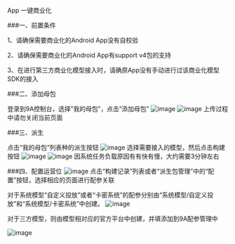 ﻿App 一键商业化

###一、前置条件

1、请确保需要商业化的Android App没有自校验

2、请确保需要商业化的Android App有support v4包的支持

3、在进行第三方商业化模型接入时，请确原App没有手动进行过该商业化模型SDK的接入

###二、添加母包

登录到9A控制台，选择”我的母包”，点击“添加母包”
![image](https://github.com/ianpei/market/blob/master/pic/1.jpg) 
![image](https://github.com/ianpei/market/blob/master/pic/2.jpg) 
上传过程中请勿关闭当前页面

###三、派生

点击“我的母包”列表种的派生按钮
![image](https://github.com/ianpei/market/blob/master/pic/3.jpg) 
选择需要接入的模型，然后点击构建按钮
![image](https://github.com/ianpei/market/blob/master/pic/4.jpg) 
![image](https://github.com/ianpei/market/blob/master/pic/5.jpg) 
因系统任务负载原因有有快有慢，大约需要3分钟左右

###四、配置运营位
![image](https://github.com/ianpei/market/blob/master/pic/7.jpg) 
点击“构建记录”列表或者“派生包管理”中的“配置”按钮，选择相应的页面进行配参关联


对于系统模型“自定义投放”或者“卡密系统”的配参分别由“系统模型/自定义投放”和“系统模型/卡密系统”中创建。
![image](https://github.com/ianpei/market/blob/master/pic/8.jpg) 

对于三方模型，则由模型相对应的官方平台中创建，并填添加到9A配参管理中

![image](https://github.com/ianpei/market/blob/master/pic/9.jpg) 
